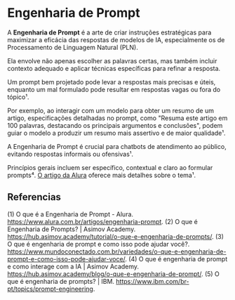 # Engenharia de Prompt

>
A **Engenharia de Prompt** é a arte de criar instruções estratégicas para maximizar 
a eficácia das respostas de modelos de IA, especialmente os de Processamento de 
Linguagem Natural (PLN). 
>
>
Ela envolve não apenas escolher as palavras certas, mas também incluir contexto adequado 
e aplicar técnicas específicas para refinar a resposta. 
>
>
Um prompt bem projetado pode levar a respostas mais precisas e úteis, enquanto um mal 
formulado pode resultar em respostas vagas ou fora do tópico¹.
>
>
Por exemplo, ao interagir com um modelo para obter um resumo de um artigo, especificações 
detalhadas no prompt, como "Resuma este artigo em 100 palavras, destacando os principais 
argumentos e conclusões", podem guiar o modelo a produzir um resumo mais assertivo e de 
maior qualidade¹. 
>
A Engenharia de Prompt é crucial para chatbots de atendimento ao público, evitando respostas 
informais ou ofensivas¹. 
>
>
Princípios gerais incluem ser específico, contextual e claro ao formular prompts⁴. 
[O artigo da Alura](https://www.alura.com.br/artigos/engenharia-prompt) oferece mais 
detalhes sobre o tema¹.
>
>
## Referencias 
(1) O que é a Engenharia de Prompt - Alura. https://www.alura.com.br/artigos/engenharia-prompt.
(2) O que é Engenharia de Prompts? | Asimov Academy. https://hub.asimov.academy/tutorial/o-que-e-engenharia-de-prompts/.
(3) O que é engenharia de prompt e como isso pode ajudar você?. https://www.mundoconectado.com.br/variedades/o-que-e-engenharia-de-prompt-e-como-isso-pode-ajudar-voce/.
(4) O que é engenharia de prompt e como interage com a IA | Asimov Academy. https://hub.asimov.academy/blog/o-que-e-engenharia-de-prompt/.
(5) O que é engenharia de prompts? | IBM. https://www.ibm.com/br-pt/topics/prompt-engineering.
>